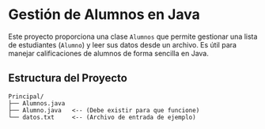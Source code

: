 # Gestión de Alumnos en Java

Este proyecto proporciona una clase `Alumnos` que permite gestionar una lista de estudiantes (`Alumno`) y leer sus datos desde un archivo. Es útil para manejar calificaciones de alumnos de forma sencilla en Java.

## Estructura del Proyecto

```plaintext
Principal/
├── Alumnos.java
├── Alumno.java   <-- (Debe existir para que funcione)
└── datos.txt     <-- (Archivo de entrada de ejemplo)
